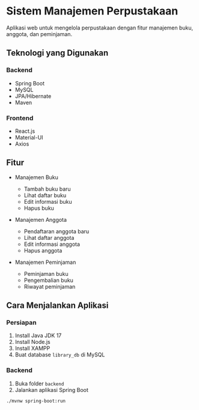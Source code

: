 # Sistem Manajemen Perpustakaan

Aplikasi web untuk mengelola perpustakaan dengan fitur manajemen buku, anggota, dan peminjaman.

## Teknologi yang Digunakan

### Backend
- Spring Boot
- MySQL
- JPA/Hibernate
- Maven

### Frontend
- React.js
- Material-UI
- Axios

## Fitur

- Manajemen Buku
  - Tambah buku baru
  - Lihat daftar buku
  - Edit informasi buku
  - Hapus buku

- Manajemen Anggota
  - Pendaftaran anggota baru
  - Lihat daftar anggota
  - Edit informasi anggota
  - Hapus anggota

- Manajemen Peminjaman
  - Peminjaman buku
  - Pengembalian buku
  - Riwayat peminjaman

## Cara Menjalankan Aplikasi

### Persiapan
1. Install Java JDK 17
2. Install Node.js
3. Install XAMPP
4. Buat database `library_db` di MySQL

### Backend
1. Buka folder `backend`
2. Jalankan aplikasi Spring Boot
```bash
./mvnw spring-boot:run